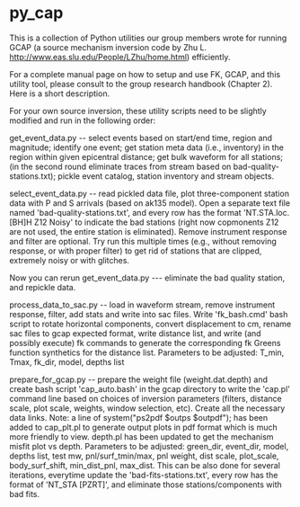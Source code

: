 # py_cap
This is a collection of Python utilities our group members wrote for running GCAP (a source mechanism inversion code by Zhu L. http://www.eas.slu.edu/People/LZhu/home.html) efficiently.

For a complete manual page on how to setup and use FK, GCAP, and this utility tool, please consult to the group research handbook (Chapter 2). Here is a short description.

For your own source inversion, these utility scripts need to be slightly modified and run in the following order:

get_event_data.py -- select events based on start/end time, region and magnitude; identify one event; get station meta data (i.e., inventory) in the region within given epicentral distance; get bulk waveform for all stations; (in the second round eliminate traces from stream based on bad-quality-stations.txt); pickle event catalog, station inventory and stream objects.

select_event_data.py -- read pickled data file, plot three-component station data with P and S arrivals (based on ak135 model). Open a separate text file named 'bad-quality-stations.txt', and every row has the format 'NT.STA.loc.[BH]H  Z12  Noisy' to indicate the bad stations (right now copmonents Z12 are not used, the entire station is eliminated). Remove instrument response and filter are optional. Try run this multiple times (e.g., without removing response, or with proper filter) to get rid of stations that are clipped, extremely noisy or with glitches.

Now you can rerun get_event_data.py --- eliminate the bad quality station, and repickle data.

process_data_to_sac.py -- load in waveform stream, remove instrument response, filter, add stats and write into sac files. Write 'fk_bash.cmd' bash script to rotate horizontal components, convert displacement to cm, rename sac files to gcap expected format, write distance list, and write (and possibly execute) fk commands to generate the corresponding fk Greens function synthetics for the distance list. Parameters to be adjusted: T_min, Tmax, fk_dir, model, depths list

prepare_for_gcap.py -- prepare the weight file (weight.dat.depth) and create bash script 'cap_auto.bash' in the gcap directory to write the 'cap.pl' command line based on choices of inversion parameters (filters, distance scale, plot scale, weights, window selection, etc). Create all the necessary data links. Note: a line of system("ps2pdf $outps $outpdf"); has been added to cap_plt.pl to generate output plots in pdf format which is much more friendly to view. depth.pl has been updated to get the mechanism misfit plot vs depth. Parameters to be adjusted: green_dir, event_dir, model, depths list, test mw, pnl/surf_tmin/max, pnl weight, dist scale, plot_scale, body_surf_shift, min_dist_pnl, max_dist. This can be also done for several iterations, everytime update the 'bad-fits-stations.txt', every row has the format of 'NT_STA  [PZRT]', and eliminate those stations/components with bad fits.


